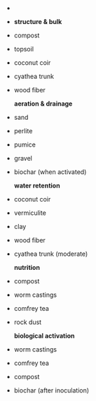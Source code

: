 -
- **structure & bulk**
- compost
- topsoil
- coconut coir
- cyathea trunk
- wood fiber
  
  **aeration & drainage**
- sand
- perlite
- pumice
- gravel
- biochar (when activated)
  
  **water retention**
- coconut coir
- vermiculite
- clay
- wood fiber
- cyathea trunk (moderate)
  
  **nutrition**
- compost
- worm castings
- comfrey tea
- rock dust
  
  **biological activation**
- worm castings
- comfrey tea
- compost
- biochar (after inoculation)